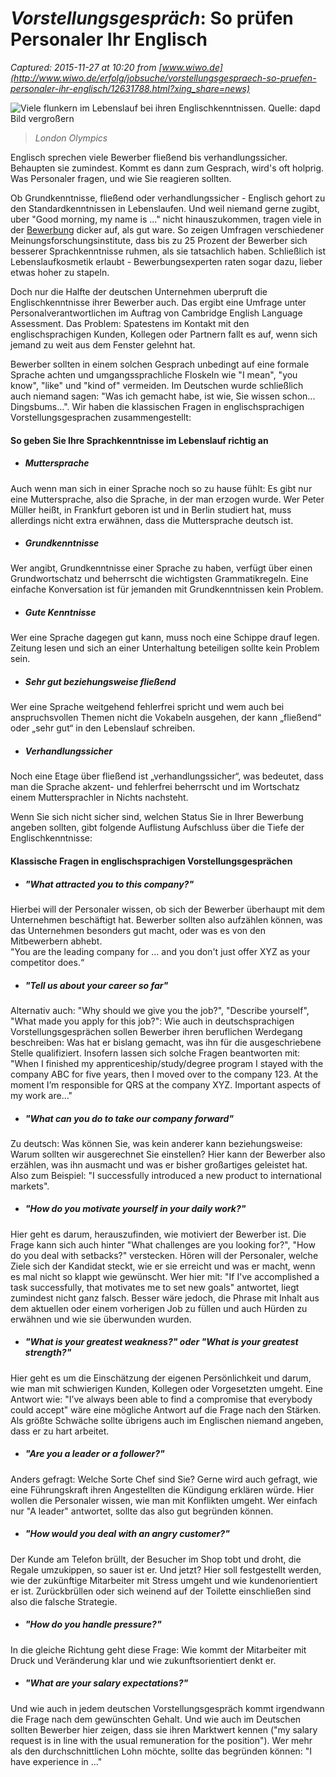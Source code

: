 # _Vorstellungsgespräch_: So prüfen Personaler Ihr Englisch

_Captured: 2015-11-27 at 10:20 from [www.wiwo.de](http://www.wiwo.de/erfolg/jobsuche/vorstellungsgespraech-so-pruefen-personaler-ihr-englisch/12631788.html?xing_share=news)_

![Viele flunkern im Lebenslauf bei ihren Englischkenntnissen. Quelle: dapd](http://www.wiwo.de/images/london-olympics/12633176/2-format2101.jpg)Bild vergroßern

> _London Olympics_

Englisch sprechen viele Bewerber fließend bis verhandlungssicher. Behaupten sie zumindest. Kommt es dann zum Gesprach, wird's oft holprig. Was Personaler fragen, und wie Sie reagieren sollten.

Ob Grundkenntnisse, fließend oder verhandlungssicher - Englisch gehort zu den Standardkenntnissen in Lebenslaufen. Und weil niemand gerne zugibt, uber "Good morning, my name is ..." nicht hinauszukommen, tragen viele in der [Bewerbung](http://www.wiwo.de/themen/bewerbung) dicker auf, als gut ware. So zeigen Umfragen verschiedener Meinungsforschungsinstitute, dass bis zu 25 Prozent der Bewerber sich besserer Sprachkenntnisse ruhmen, als sie tatsachlich haben. Schließlich ist Lebenslaufkosmetik erlaubt - Bewerbungsexperten raten sogar dazu, lieber etwas hoher zu stapeln.

Doch nur die Halfte der deutschen Unternehmen uberpruft die Englischkenntnisse ihrer Bewerber auch. Das ergibt eine Umfrage unter Personalverantwortlichen im Auftrag von Cambridge English Language Assessment. Das Problem: Spatestens im Kontakt mit den englischsprachigen Kunden, Kollegen oder Partnern fallt es auf, wenn sich jemand zu weit aus dem Fenster gelehnt hat.

Bewerber sollten in einem solchen Gesprach unbedingt auf eine formale Sprache achten und umgangssprachliche Floskeln wie "I mean", "you know", "like" und "kind of" vermeiden. Im Deutschen wurde schließlich auch niemand sagen: "Was ich gemacht habe, ist wie, Sie wissen schon... Dingsbums...". Wir haben die klassischen Fragen in englischsprachigen Vorstellungsgesprachen zusammengestellt:

#### So geben Sie Ihre Sprachkenntnisse im Lebenslauf richtig an

  * ##### Muttersprache

Auch wenn man sich in einer Sprache noch so zu hause fühlt: Es gibt nur eine Muttersprache, also die Sprache, in der man erzogen wurde. Wer Peter Müller heißt, in Frankfurt geboren ist und in Berlin studiert hat, muss allerdings nicht extra erwähnen, dass die Muttersprache deutsch ist.

  * ##### Grundkenntnisse

Wer angibt, Grundkenntnisse einer Sprache zu haben, verfügt über einen Grundwortschatz und beherrscht die wichtigsten Grammatikregeln. Eine einfache Konversation ist für jemanden mit Grundkenntnissen kein Problem.

  * ##### Gute Kenntnisse

Wer eine Sprache dagegen gut kann, muss noch eine Schippe drauf legen. Zeitung lesen und sich an einer Unterhaltung beteiligen sollte kein Problem sein.

  * ##### Sehr gut beziehungsweise fließend

Wer eine Sprache weitgehend fehlerfrei spricht und wem auch bei anspruchsvollen Themen nicht die Vokabeln ausgehen, der kann „fließend“ oder „sehr gut“ in den Lebenslauf schreiben.

  * ##### Verhandlungssicher

Noch eine Etage über fließend ist „verhandlungssicher“, was bedeutet, dass man die Sprache akzent- und fehlerfrei beherrscht und im Wortschatz einem Muttersprachler in Nichts nachsteht.

Wenn Sie sich nicht sicher sind, welchen Status Sie in Ihrer Bewerbung angeben sollten, gibt folgende Auflistung Aufschluss über die Tiefe der Englischkenntnisse:

#### Klassische Fragen in englischsprachigen Vorstellungsgesprächen

  * ##### "What attracted you to this company?"

Hierbei will der Personaler wissen, ob sich der Bewerber überhaupt mit dem Unternehmen beschäftigt hat. Bewerber sollten also aufzählen können, was das Unternehmen besonders gut macht, oder was es von den Mitbewerbern abhebt.  
"You are the leading company for ... and you don't just offer XYZ as your competitor does.“

  * ##### "Tell us about your career so far"

Alternativ auch: "Why should we give you the job?", "Describe yourself", "What made you apply for this job?": Wie auch in deutschsprachigen Vorstellungsgesprächen sollen Bewerber ihren beruflichen Werdegang beschreiben: Was hat er bislang gemacht, was ihn für die ausgeschriebene Stelle qualifiziert. Insofern lassen sich solche Fragen beantworten mit: "When I finished my apprenticeship/study/degree program I stayed with the company ABC for five years, then I moved over to the company 123. At the moment I’m responsible for QRS at the company XYZ. Important aspects of my work are..."

  * ##### "What can you do to take our company forward"

Zu deutsch: Was können Sie, was kein anderer kann beziehungsweise: Warum sollten wir ausgerechnet Sie einstellen? Hier kann der Bewerber also erzählen, was ihn ausmacht und was er bisher großartiges geleistet hat. Also zum Beispiel: "I successfully introduced a new product to international markets". 

  * ##### "How do you motivate yourself in your daily work?"

Hier geht es darum, herauszufinden, wie motiviert der Bewerber ist. Die Frage kann sich auch hinter "What challenges are you looking for?", "How do you deal with setbacks?" verstecken. Hören will der Personaler, welche Ziele sich der Kandidat steckt, wie er sie erreicht und was er macht, wenn es mal nicht so klappt wie gewünscht. Wer hier mit: "If I've accomplished a task successfully, that motivates me to set new goals" antwortet, liegt zumindest nicht ganz falsch. Besser wäre jedoch, die Phrase mit Inhalt aus dem aktuellen oder einem vorherigen Job zu füllen und auch Hürden zu erwähnen und wie sie überwunden wurden.

  * ##### "What is your greatest weakness?" oder "What is your greatest strength?"

Hier geht es um die Einschätzung der eigenen Persönlichkeit und darum, wie man mit schwierigen Kunden, Kollegen oder Vorgesetzten umgeht. Eine Antwort wie: "I’ve always been able to find a compromise that everybody could accept" wäre eine mögliche Antwort auf die Frage nach den Stärken. Als größte Schwäche sollte übrigens auch im Englischen niemand angeben, dass er zu hart arbeitet.

  * ##### "Are you a leader or a follower?"

Anders gefragt: Welche Sorte Chef sind Sie? Gerne wird auch gefragt, wie eine Führungskraft ihren Angestellten die Kündigung erklären würde. Hier wollen die Personaler wissen, wie man mit Konflikten umgeht. Wer einfach nur "A leader" antwortet, sollte das also gut begründen können.

  * ##### "How would you deal with an angry customer?"

Der Kunde am Telefon brüllt, der Besucher im Shop tobt und droht, die Regale umzukippen, so sauer ist er. Und jetzt? Hier soll festgestellt werden, wie der zukünftige Mitarbeiter mit Stress umgeht und wie kundenorientiert er ist. Zurückbrüllen oder sich weinend auf der Toilette einschließen sind also die falsche Strategie.

  * ##### "How do you handle pressure?"

In die gleiche Richtung geht diese Frage: Wie kommt der Mitarbeiter mit Druck und Veränderung klar und wie zukunftsorientiert denkt er.

  * ##### "What are your salary expectations?"

Und wie auch in jedem deutschen Vorstellungsgespräch kommt irgendwann die Frage nach dem gewünschten Gehalt. Und wie auch im Deutschen sollten Bewerber hier zeigen, dass sie ihren Marktwert kennen ("my salary request is in line with the usual remuneration for the position"). Wer mehr als den durchschnittlichen Lohn möchte, sollte das begründen können: "I have experience in ..."
